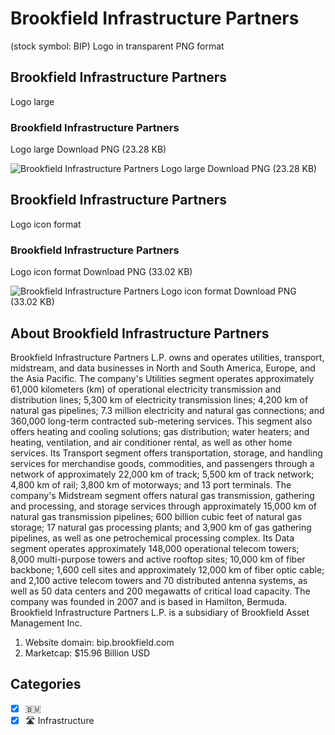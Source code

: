 # Brookfield Infrastructure Partners
 (stock symbol: BIP) Logo in transparent PNG format

## Brookfield Infrastructure Partners
 Logo large

### Brookfield Infrastructure Partners
 Logo large Download PNG (23.28 KB)

![Brookfield Infrastructure Partners
 Logo large Download PNG (23.28 KB)](/img/orig/BIP_BIG-09e5d6f7.png)

## Brookfield Infrastructure Partners
 Logo icon format

### Brookfield Infrastructure Partners
 Logo icon format Download PNG (33.02 KB)

![Brookfield Infrastructure Partners
 Logo icon format Download PNG (33.02 KB)](/img/orig/BIP-de392afc.png)

## About Brookfield Infrastructure Partners


Brookfield Infrastructure Partners L.P. owns and operates utilities, transport, midstream, and data businesses in North and South America, Europe, and the Asia Pacific. The company's Utilities segment operates approximately 61,000 kilometers (km) of operational electricity transmission and distribution lines; 5,300 km of electricity transmission lines; 4,200 km of natural gas pipelines; 7.3 million electricity and natural gas connections; and 360,000 long-term contracted sub-metering services. This segment also offers heating and cooling solutions; gas distribution; water heaters; and heating, ventilation, and air conditioner rental, as well as other home services. Its Transport segment offers transportation, storage, and handling services for merchandise goods, commodities, and passengers through a network of approximately 22,000 km of track; 5,500 km of track network; 4,800 km of rail; 3,800 km of motorways; and 13 port terminals. The company's Midstream segment offers natural gas transmission, gathering and processing, and storage services through approximately 15,000 km of natural gas transmission pipelines; 600 billion cubic feet of natural gas storage; 17 natural gas processing plants; and 3,900 km of gas gathering pipelines, as well as one petrochemical processing complex. Its Data segment operates approximately 148,000 operational telecom towers; 8,000 multi-purpose towers and active rooftop sites; 10,000 km of fiber backbone; 1,600 cell sites and approximately 12,000 km of fiber optic cable; and 2,100 active telecom towers and 70 distributed antenna systems, as well as 50 data centers and 200 megawatts of critical load capacity. The company was founded in 2007 and is based in Hamilton, Bermuda. Brookfield Infrastructure Partners L.P. is a subsidiary of Brookfield Asset Management Inc.

1. Website domain: bip.brookfield.com
2. Marketcap: $15.96 Billion USD


## Categories
- [x] 🇧🇲
- [x] 🛣️ Infrastructure
